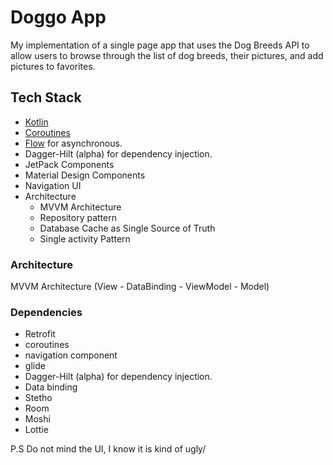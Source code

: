 # Doggo App

My implementation of a single page app that uses the Dog Breeds API to allow users to
browse through the list of dog breeds, their pictures, and add pictures to favorites.

## Tech Stack

- [Kotlin](https://kotlinlang.org/)  
- [Coroutines](https://github.com/Kotlin/kotlinx.coroutines)  
- [Flow](https://kotlin.github.io/kotlinx.coroutines/kotlinx-coroutines-core/kotlinx.coroutines.flow/) for asynchronous.
- Dagger-Hilt (alpha) for dependency injection.
- JetPack Components
- Material Design Components
- Navigation UI
- Architecture
  - MVVM Architecture 
  - Repository pattern
  - Database Cache as Single Source of Truth
  - Single activity Pattern

### Architecture
MVVM Architecture (View - DataBinding - ViewModel - Model)

### Dependencies

- Retrofit
- coroutines
- navigation component
- glide
- Dagger-Hilt (alpha) for dependency injection.
- Data binding
- Stetho
- Room
- Moshi
- Lottie

P.S Do not mind the UI, I know it is kind of ugly/

